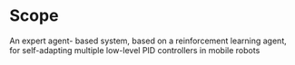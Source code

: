 # Scope

An expert agent- based system, based on a reinforcement learning agent, for self-adapting multiple low-level PID controllers in mobile robots
